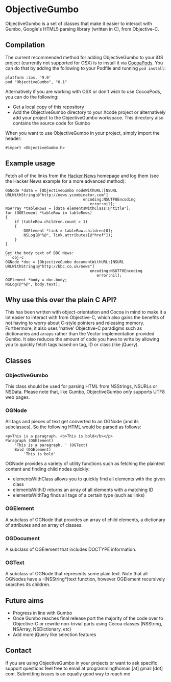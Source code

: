 # ObjectiveGumbo

ObjectiveGumbo is a set of classes that make it easier to interact with Gumbo, Google's HTML5 parsing library (written in C), from Objective-C.

## Compilation
The current recommended method for adding ObjectiveGumbo to your iOS project (currently not supported for OSX) is to install it via [CocoaPods](http://cocoapods.org/). You can do that by adding the following to your Podfile and running `pod install`:

	platform :ios, '9.0'
	pod "ObjectiveGumbo", "0.1"

Alternatively if you are working with OSX or don't wish to use CocoaPods, you can do the following:

* Get a local copy of this repository
* Add the ObjectiveGumbo directory to your Xcode project or alternatively add your project to the ObjectiveGumbo workspace. This directory also contains the source code for Gumbo

When you want to use ObjectiveGumbo in your project, simply import the header:

```obj-c
#import <ObjectiveGumbo.h>
```

## Example usage

Fetch all of the links from the [Hacker News](http://news.ycombinator.com) homepage and log them (see the Hacker News example for a more advanced method):
```obj-c
OGNode *data = [ObjectiveGumbo nodeWithURL:[NSURL URLWithString:@"http://news.ycombinator.com"]
                                  encoding:NSUTF8Encoding
                                     error:nil];
NSArray *tableRows = [data elementsWithClass:@"title"];
for (OGElement *tableRow in tableRows)
{
	if (tableRow.children.count > 1)
	{
		OGElement *link = tableRow.children[0];
		NSLog(@"%@", link.attributes[@"href"]);
	}
}

Get the body text of BBC News:
```obj-c
OGNode *doc = [ObjectiveGumbo documentWithURL:[NSURL URLWithString:@"http://bbc.co.uk/news"]
                                     encoding:NSUTF8Encoding
                                        error:nil];
OGElement *body = doc.body;
NSLog(@"%@", body.text);
```

## Why use this over the plain C API?
This has been written with object-orientation and Cocoa in mind to make it a lot easier to interact with from Objective-C, which also gains the benefits of not having to worry about C-style pointers and releasing memory. Furthermore, it also uses 'native' Objective-C paradigms such as dictionaries and arrays rather than the Vector implementation provided Gumbo. It also reduces the amount of code you have to write by allowing you to quickly fetch tags based on tag, ID or class (like jQuery). 

## Classes
### ObjectiveGumbo
This class should be used for parsing HTML from NSStrings, NSURLs or NSData. Please note that, like Gumbo, ObjectiveGumbo *only* supports UTF8 web pages.

### OGNode
All tags and pieces of text get converted to an OGNode (and its subclasses). So the following HTML would be parsed as follows:

	<p>This is a paragraph. <b>This is bold</b></p>
	Paragraph (OGElement)
		'This is a paragraph. ' (OGText)
		Bold (OGElement)
			'This is bold'	

OGNode provides a variety of utility functions such as fetching the plaintext content and finding child nodes quickly:

* elementsWithClass allows you to quickly find all elements with the given class
* elementsWithID returns an array of all elements with a matching ID
* elementsWithTag finds all tags of a certain type (such as links)

### OGElement
A subclass of OGNode that provides an array of child elements, a dictionary of attributes and an array of classes.

### OGDocument
A subclass of OGElement that includes DOCTYPE information.

### OGText
A subclass of OGNode that represents some plain text. Note that all OGNodes have a -(NSString*)text function, however OGElement recursively searches its children.

## Future aims

* Progress in line with Gumbo
* Once Gumbo reaches final release port the majority of the code over to Objective-C or rewrite non-trivial parts using Cocoa classes (NSString, NSArray, NSDictionary, etc)
* Add more jQuery like selection features

## Contact
If you are using ObjectiveGumbo in your projects or want to ask specific support questions feel free to email at programmingthomas [at] gmail [dot] com. Submitting issues is an equally good way to reach me

